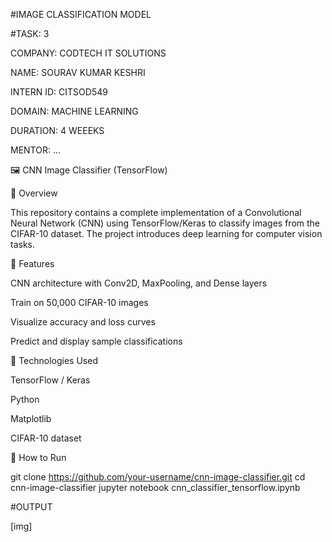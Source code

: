 #IMAGE CLASSIFICATION MODEL

#TASK: 3

COMPANY: CODTECH IT SOLUTIONS

NAME: SOURAV KUMAR KESHRI

INTERN ID: CITSOD549

DOMAIN: MACHINE LEARNING

DURATION: 4 WEEEKS

MENTOR: ...

🖼️ CNN Image Classifier (TensorFlow)

📘 Overview

This repository contains a complete implementation of a Convolutional Neural Network (CNN) using TensorFlow/Keras to classify images from the CIFAR-10 dataset. The project introduces deep learning for computer vision tasks.

🚀 Features

CNN architecture with Conv2D, MaxPooling, and Dense layers

Train on 50,000 CIFAR-10 images

Visualize accuracy and loss curves

Predict and display sample classifications


🧪 Technologies Used

TensorFlow / Keras

Python

Matplotlib

CIFAR-10 dataset


🔧 How to Run

git clone https://github.com/your-username/cnn-image-classifier.git
cd cnn-image-classifier
jupyter notebook cnn_classifier_tensorflow.ipynb

#OUTPUT

[img]
